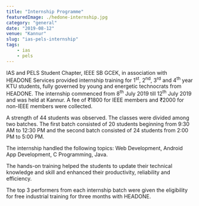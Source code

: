 ```yaml
---
title: "Internship Programme"
featuredImage: ./hedone-internship.jpg
category: "general"
date: "2019-08-12"
venue: "Kannur"
slug: "ias-pels-internship"
tags:
    - ias
    - pels
---
```


IAS and PELS Student Chapter, IEEE SB GCEK, in association with HEADONE Services provided internship training for 1<sup>st</sup>, 2<sup>nd</sup>, 3<sup>rd</sup> and 4<sup>th</sup> year KTU students, fully governed by young and energetic technocrats from HEADONE. The internship commenced from 8<sup>th</sup> July 2019 till 12<sup>th</sup> July 2019 and was held at Kannur. A fee of ₹1800 for IEEE members and ₹2000 for non-IEEE members were collected.

A strength of 44 students was observed. The classes were divided among two batches. The first batch consisted of 20 students beginning from 9:30 AM to 12:30 PM and the second batch consisted of 24 students from 2:00 PM to 5:00 PM. 

The internship handled the following topics: Web Development, Android App Development, C Programming, Java.

The hands-on training helped the students to update their technical knowledge and skill and enhanced their productivity, reliability and efficiency.

The top 3 performers from each internship batch were given the eligibility for free industrial training for three months with HEADONE.


